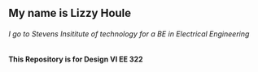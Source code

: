 ## My name is Lizzy Houle
###### I go to Stevens Insititute of technology for a BE in Electrical Engineering
**This Repository is for Design VI EE 322**
